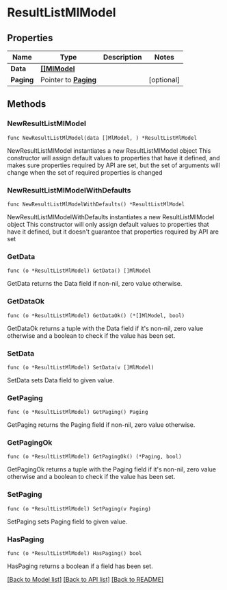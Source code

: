 # ResultListMlModel

## Properties

Name | Type | Description | Notes
------------ | ------------- | ------------- | -------------
**Data** | [**[]MlModel**](MlModel.md) |  | 
**Paging** | Pointer to [**Paging**](Paging.md) |  | [optional] 

## Methods

### NewResultListMlModel

`func NewResultListMlModel(data []MlModel, ) *ResultListMlModel`

NewResultListMlModel instantiates a new ResultListMlModel object
This constructor will assign default values to properties that have it defined,
and makes sure properties required by API are set, but the set of arguments
will change when the set of required properties is changed

### NewResultListMlModelWithDefaults

`func NewResultListMlModelWithDefaults() *ResultListMlModel`

NewResultListMlModelWithDefaults instantiates a new ResultListMlModel object
This constructor will only assign default values to properties that have it defined,
but it doesn't guarantee that properties required by API are set

### GetData

`func (o *ResultListMlModel) GetData() []MlModel`

GetData returns the Data field if non-nil, zero value otherwise.

### GetDataOk

`func (o *ResultListMlModel) GetDataOk() (*[]MlModel, bool)`

GetDataOk returns a tuple with the Data field if it's non-nil, zero value otherwise
and a boolean to check if the value has been set.

### SetData

`func (o *ResultListMlModel) SetData(v []MlModel)`

SetData sets Data field to given value.


### GetPaging

`func (o *ResultListMlModel) GetPaging() Paging`

GetPaging returns the Paging field if non-nil, zero value otherwise.

### GetPagingOk

`func (o *ResultListMlModel) GetPagingOk() (*Paging, bool)`

GetPagingOk returns a tuple with the Paging field if it's non-nil, zero value otherwise
and a boolean to check if the value has been set.

### SetPaging

`func (o *ResultListMlModel) SetPaging(v Paging)`

SetPaging sets Paging field to given value.

### HasPaging

`func (o *ResultListMlModel) HasPaging() bool`

HasPaging returns a boolean if a field has been set.


[[Back to Model list]](../README.md#documentation-for-models) [[Back to API list]](../README.md#documentation-for-api-endpoints) [[Back to README]](../README.md)


